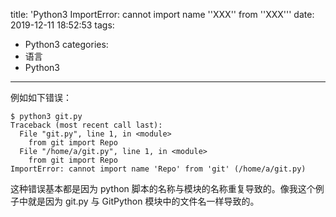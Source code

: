 title: 'Python3 ImportError: cannot import name ''XXX'' from ''XXX'''
date: 2019-12-11 18:52:53
tags:
- Python3
categories:
- 语言
- Python3
---

例如如下错误：

    $ python3 git.py 
    Traceback (most recent call last):
      File "git.py", line 1, in <module>
        from git import Repo
      File "/home/a/git.py", line 1, in <module>
        from git import Repo
    ImportError: cannot import name 'Repo' from 'git' (/home/a/git.py)

这种错误基本都是因为 python 脚本的名称与模块的名称重复导致的。像我这个例子中就是因为 git.py 与 GitPython 模块中的文件名一样导致的。